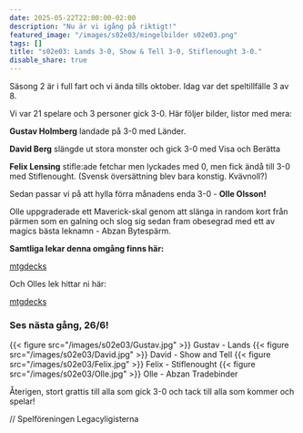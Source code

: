 ```yaml
---
date: 2025-05-22T22:00:00-02:00
description: "Nu är vi igång på riktigt!"
featured_image: "/images/s02e03/mingelbilder s02e03.png"
tags: []
title: "s02e03: Lands 3-0, Show & Tell 3-0, Stiflenought 3-0."
disable_share: true
---
```


Säsong 2 är i full fart och vi ända tills oktober. Idag var det speltillfälle 3 av 8.

Vi var 21 spelare och 3 personer gick 3-0. Här följer bilder, listor med mera:

<!--more-->

**Gustav Holmberg** landade på 3-0 med Länder. 

**David Berg** slängde ut stora monster och gick 3-0 med Visa och Berätta

**Felix Lensing** stifle:ade fetchar men lyckades med 0, men fick ändå till 3-0 med Stiflenought. (Svensk översättning blev bara konstig. Kvävnoll?)

Sedan passar vi på att hylla förra månadens enda 3-0 - **Olle Olsson!**

Olle uppgraderade ett Maverick-skal genom att slänga in random kort från pärmen som en galning och slog sig sedan fram obesegrad med ett av magics bästa leknamn - Abzan Bytespärm. 


**Samtliga lekar denna omgång finns här:**

[mtgdecks](https://mtgdecks.net/Legacy/legacyligan-season-2-round-3-alara-games-trollhaettan-sweden-tournament-193125)

Och Olles lek hittar ni här:

[mtgdecks](https://mtgdecks.net/Legacy/legacyligan-season-2-round-2-alara-games-trollhattan-sweden-tournament-192810)


### **Ses nästa gång, 26/6!**


{{< figure src="/images/s02e03/Gustav.jpg" >}}
Gustav - Lands
{{< figure src="/images/s02e03/David.jpg" >}}
David - Show and Tell
{{< figure src="/images/s02e03/Felix.jpg" >}}
Felix - Stiflenought
{{< figure src="/images/s02e03/Olle.jpg" >}}
Olle - Abzan Tradebinder

Återigen, stort grattis till alla som gick 3-0 och tack till alla som kommer och spelar! 

// Spelföreningen Legacyligisterna

